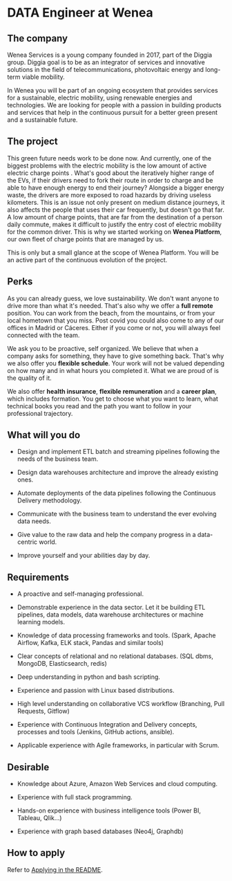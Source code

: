 # DATA Engineer at Wenea

## The company

Wenea Services is a young company founded in 2017, part of the
Diggia group. Diggia goal is to be as an integrator of services 
and innovative solutions in the field of telecommunications, 
photovoltaic energy and long-term viable mobility.

In Wenea you will be part of an ongoing ecosystem that provides
services for a sustainable, electric mobility,
using renewable energies and technologies.
We are looking for people with a passion in building products and services
that help in the continuous pursuit for a better green present and a 
sustainable future.

## The project

This green future needs work to be done now. And currently, one of
the biggest problems with the electric mobility is the low amount of
active electric charge points . What's good about the iteratively
higher range of the EVs, if their drivers need to fork their route in
order to charge and be able to have enough energy to end their
journey? Alongside a bigger energy waste, the drivers are more
exposed to road hazards by driving useless kilometers. This is an
issue not only present on medium distance journeys, it also affects
the people that uses their car frequently, but doesn't go that far. A
low amount of charge points, that are far from the destination of a
person daily commute, makes it difficult to justify the entry cost of
electric mobility for the common driver. This is why we started
working on **Wenea Platform**, our own fleet of charge
points that are managed by us.

This is only but a small glance at the scope of Wenea Platform.
You will be an active part of the continuous evolution of the
project.

## Perks

As you can already guess, we love sustainability. We don't want
anyone to drive more than what it's needed. That's also why we offer
a **full remote** position. You can work from the beach, from the mountains, 
or from your local hometown that you miss. Post covid you could also come to
any of our offices in Madrid or Cáceres. Either if you come or not, you will
always feel connected with the team.

We ask you to be proactive, self organized. We believe that when a
company asks for something, they have to give something back. That's
why we also offer you **flexible schedule**. Your work
will not be valued depending on how many and in what hours you
completed it. What we are proud of is the quality of it.

We also offer **health insurance**, **flexible
remuneration** and a **career plan**, which
includes formation. You get to choose what you want to learn, what
technical books you read and the path you want to follow in your
professional trajectory.

## What will you do

- Design and implement ETL batch and streaming pipelines following the needs of the business team.

- Design data warehouses architecture and improve the already existing ones.

- Automate deployments of the data pipelines following the Continuous Delivery methodology.

- Communicate with the business team to understand the ever evolving data needs.  

- Give value to the raw data and help the company progress in a data-centric world.

- Improve yourself and your abilities day by day.

## Requirements

- A proactive and self-managing professional.

- Demonstrable experience in the data sector. Let it be building ETL pipelines, data models, data warehouse 
architectures or machine learning models.

- Knowledge of data processing frameworks and tools. (Spark, Apache Airflow, Kafka, ELK stack, Pandas and similar 
tools)

- Clear concepts of relational and no relational databases. (SQL dbms, MongoDB, Elasticsearch, redis)

- Deep understanding in python and bash scripting.

- Experience and passion with Linux based distributions.

- High level understanding on collaborative VCS workflow
   (Branching, Pull Requests, Gitflow)

- Experience with Continuous Integration and Delivery concepts, processes and tools (Jenkins, GitHub actions, ansible).

- Applicable experience with Agile frameworks, in particular with
   Scrum.

## Desirable

- Knowledge about Azure, Amazon Web Services and cloud computing.

- Experience with full stack programming.

- Hands-on experience with business intelligence tools (Power BI, Tableau, Qlik...)

- Experience with graph based databases (Neo4j, Graphdb)

## How to apply

Refer to [Applying in the README](README.md#Applying).
